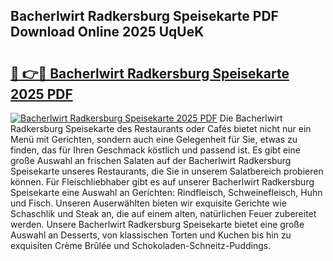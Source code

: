 ## Bacherlwirt Radkersburg Speisekarte PDF Download Online 2025 UqUeK

# <h2><a href="http://gcc8wg.nevu.top/?p=Bacherlwirt+Radkersburg+Speisekarte">🔗 👉🔴 Bacherlwirt Radkersburg Speisekarte 2025 PDF</a></h2>

[![Bacherlwirt Radkersburg Speisekarte 2025 PDF](https://i.imgur.com/dBaPXMq.png)](http://gcc8wg.nevu.top/?p=Bacherlwirt+Radkersburg+Speisekarte)
Die Bacherlwirt Radkersburg Speisekarte des Restaurants oder Cafés bietet nicht nur ein Menü mit Gerichten, sondern auch eine Gelegenheit für Sie, etwas zu finden, das für Ihren Geschmack köstlich und passend ist. Es gibt eine große Auswahl an frischen Salaten auf der Bacherlwirt Radkersburg Speisekarte unseres Restaurants, die Sie in unserem Salatbereich probieren können. Für Fleischliebhaber gibt es auf unserer Bacherlwirt Radkersburg Speisekarte eine Auswahl an Gerichten: Rindfleisch, Schweinefleisch, Huhn und Fisch. Unseren Auserwählten bieten wir exquisite Gerichte wie Schaschlik und Steak an, die auf einem alten, natürlichen Feuer zubereitet werden. Unsere Bacherlwirt Radkersburg Speisekarte bietet eine große Auswahl an Desserts, von klassischen Torten und Kuchen bis hin zu exquisiten Crème Brûlée und Schokoladen-Schneitz-Puddings.
